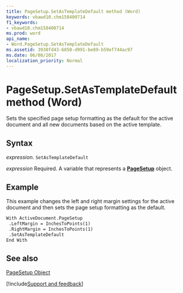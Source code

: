```yaml
---
title: PageSetup.SetAsTemplateDefault method (Word)
keywords: vbawd10.chm158400714
f1_keywords:
- vbawd10.chm158400714
ms.prod: word
api_name:
- Word.PageSetup.SetAsTemplateDefault
ms.assetid: 3938fd43-6850-d991-be89-b59ef744ac97
ms.date: 06/08/2017
localization_priority: Normal
---
```



# PageSetup.SetAsTemplateDefault method (Word)

Sets the specified page setup formatting as the default for the active document and all new documents based on the active template.


## Syntax

_expression_. `SetAsTemplateDefault`

_expression_ Required. A variable that represents a **[PageSetup](Word.PageSetup.md)** object.


## Example

This example changes the left and right margin settings for the active document and then sets the page setup formatting as the default.


```vb
With ActiveDocument.PageSetup 
 .LeftMargin = InchesToPoints(1) 
 .RightMargin = InchesToPoints(1) 
 .SetAsTemplateDefault 
End With
```


## See also


[PageSetup Object](Word.PageSetup.md)

[!include[Support and feedback](~/includes/feedback-boilerplate.md)]